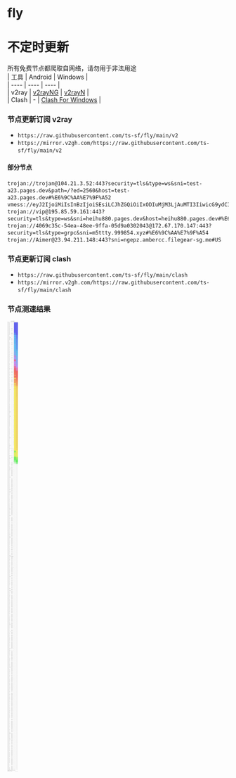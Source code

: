 # fly
# 不定时更新
所有免费节点都爬取自网络，请勿用于非法用途  
|  工具  | Android  | Windows  |  
|  ----  | ----   | ----  |  
| v2ray  | [v2rayNG](https://github.com/2dust/v2rayNG/releases) | [v2rayN](https://github.com/2dust/v2rayN/releases) |  
| Clash  | - | [Clash For Windows](https://github.com/2dust/clashN/releases) | 
  
### 节点更新订阅  v2ray
- `https://raw.githubusercontent.com/ts-sf/fly/main/v2`  
- `https://mirror.v2gh.com/https://raw.githubusercontent.com/ts-sf/fly/main/v2`  

#### 部分节点  
``` 
trojan://trojan@104.21.3.52:443?security=tls&type=ws&sni=test-a23.pages.dev&path=/?ed=2560&host=test-a23.pages.dev#%E6%9C%AA%E7%9F%A52
vmess://eyJ2IjoiMiIsInBzIjoiSEsiLCJhZGQiOiIxODIuMjM3LjAuMTI3IiwicG9ydCI6IjEwODYiLCJpZCI6IjVhZWY5YmZkLTIwZTMtNDIwYS05YjE2LTQzMzAzMTk4NGJkOSIsImFpZCI6IjAiLCJzY3kiOm51bGwsIm5ldCI6IndzIiwidHlwZSI6Im5vbmUiLCJob3N0Ijoid3d3Lm91YWJhdWEuY29tIiwicGF0aCI6Ii96eGFzY2FzIiwidGxzIjoidGxzIiwic25pIjoiaGstMDIuZm94c3Bpcml0LmNsaWNrIiwidGVzdF9uYW1lIjoiSEsifQ==
trojan://vip@195.85.59.161:443?security=tls&type=ws&sni=heihu880.pages.dev&host=heihu880.pages.dev#%E6%9C%AA%E7%9F%A53
trojan://4069c35c-54ea-48ee-9ffa-05d9a0302043@172.67.170.147:443?security=tls&type=grpc&sni=m5ttty.999854.xyz#%E6%9C%AA%E7%9F%A54
trojan://Aimer@23.94.211.148:443?sni=ngepz.ambercc.filegear-sg.me#US
```
### 节点更新订阅  clash
- `https://raw.githubusercontent.com/ts-sf/fly/main/clash`  
- `https://mirror.v2gh.com/https://raw.githubusercontent.com/ts-sf/fly/main/clash`  

### 节点测速结果
![image](traffic.png)
